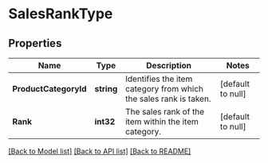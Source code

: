 # SalesRankType

## Properties
Name | Type | Description | Notes
------------ | ------------- | ------------- | -------------
**ProductCategoryId** | **string** |  Identifies the item category from which the sales rank is taken. | [default to null]
**Rank** | **int32** | The sales rank of the item within the item category. | [default to null]

[[Back to Model list]](../README.md#documentation-for-models) [[Back to API list]](../README.md#documentation-for-api-endpoints) [[Back to README]](../README.md)

